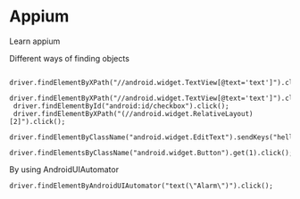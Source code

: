 # Appium
Learn appium

Different ways of finding objects

     driver.findElementByXPath("//android.widget.TextView[@text='text']").click();
     driver.findElementByXPath("//android.widget.TextView[@text='text']").click();
     driver.findElementById("android:id/checkbox").click();
     driver.findElementByXPath("(//android.widget.RelativeLayout)[2]").click();
     driver.findElementByClassName("android.widget.EditText").sendKeys("hello");
     driver.findElementsByClassName("android.widget.Button").get(1).click();

By using AndroidUIAutomator

    driver.findElementByAndroidUIAutomator("text(\"Alarm\")").click();